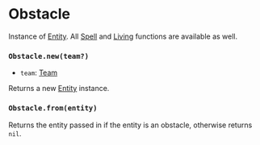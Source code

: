 # Obstacle

Instance of [Entity](/client/lua-api/entity). All [Spell](/client/lua-api/spell) and [Living](/client/lua-api/living) functions are available as well.

### `Obstacle.new(team?)`

- `team`: [Team](/client/lua-api/entity#entityset_teamteam)

Returns a new [Entity](/client/lua-api/entity) instance.

### `Obstacle.from(entity)`

Returns the entity passed in if the entity is an obstacle, otherwise returns `nil`.
